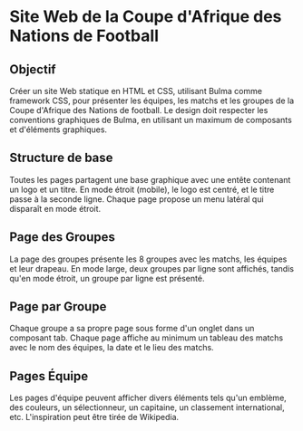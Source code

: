 # Site Web de la Coupe d'Afrique des Nations de Football

## Objectif
Créer un site Web statique en HTML et CSS, utilisant Bulma comme framework CSS, pour présenter les équipes, les matchs et les groupes de la Coupe d'Afrique des Nations de football. Le design doit respecter les conventions graphiques de Bulma, en utilisant un maximum de composants et d'éléments graphiques.

## Structure de base
Toutes les pages partagent une base graphique avec une entête contenant un logo et un titre. En mode étroit (mobile), le logo est centré, et le titre passe à la seconde ligne. Chaque page propose un menu latéral qui disparaît en mode étroit.

## Page des Groupes
La page des groupes présente les 8 groupes avec les matchs, les équipes et leur drapeau. En mode large, deux groupes par ligne sont affichés, tandis qu'en mode étroit, un groupe par ligne est présenté.

## Page par Groupe
Chaque groupe a sa propre page sous forme d'un onglet dans un composant tab. Chaque page affiche au minimum un tableau des matchs avec le nom des équipes, la date et le lieu des matchs.

## Pages Équipe
Les pages d'équipe peuvent afficher divers éléments tels qu'un emblème, des couleurs, un sélectionneur, un capitaine, un classement international, etc. L'inspiration peut être tirée de Wikipedia.

